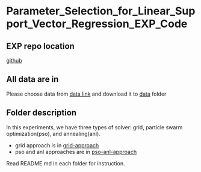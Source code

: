 # Parameter_Selection_for_Linear_Support_Vector_Regression_EXP_Code

## EXP repo location

[github](https://github.com/johncreed/Parameter_Selection_for_Linear_Support_Vector_Regression_EXP_Code)

## All data are in
Please choose data from [data link](https://www.csie.ntu.edu.tw/~cjlin/libsvmtools/datasets/regression.html) and download it to [data](data) folder


## Folder description
In this experiments, we have three types of solver: grid, particle swarm optimization(pso), and annealing(anl).

- grid approach is in [grid-approach](grid-approach)
- pso and anl approaches are in [pso-anl-approach](pso-anl-approach)

Read README.md in each folder for instruction.
